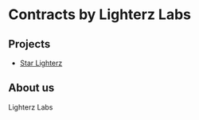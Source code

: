 # Contracts by Lighterz Labs

## Projects

- [Star Lighterz](./contracts/StarLighterz)

## About us

Lighterz Labs
